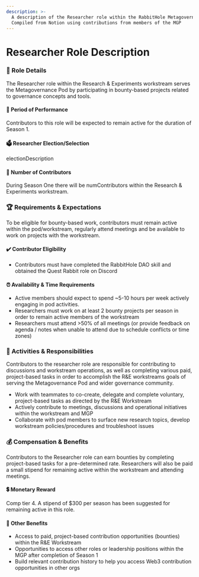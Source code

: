 ```yaml
---
description: >-
  A description of the Researcher role within the RabbitHole Metagovernance Pod.
  Compiled from Notion using contributions from members of the MGP
---
```


# Researcher Role Description

### 🔎 Role Details

The Researcher role within the Research & Experiments workstream serves the Metagovernance Pod by participating in bounty-based projects related to governance concepts and tools.

#### 📅 Period of Performance

Contributors to this role will be expected to remain active for the duration of Season 1.

#### 🗳️ Researcher Election/Selection

electionDescription

#### 👥 Number of Contributors

During Season One there will be numContributors within the Research & Experiments workstream.

### 🏆 Requirements & Expectations

To be eligible for bounty-based work, contributors must remain active within the pod/workstream, regularly attend meetings and be available to work on projects with the workstream.

#### ✔️ Contributor Eligibility

* Contributors must have completed the RabbitHole DAO skill and obtained the Quest Rabbit role on Discord

#### ⏰ Availability & Time Requirements

* Active members should expect to spend \~5-10 hours per week actively engaging in pod activities.
* Researchers must work on at least 2 bounty projects per season in order to remain active members of the workstream
* Researchers must attend >50% of all meetings (or provide feedback on agenda / notes when unable to attend due to schedule conflicts or time zones)

### 💪 Activities & Responsibilities

Contributors to the researcher role are responsible for contributing to discussions and workstream operations, as well as completing various paid, project-based tasks in order to accomplish the R\&E workstreams goals of serving the Metagovernance Pod and wider governance community.

* Work with teammates to co-create, delegate and complete voluntary, project-based tasks as directed by the R\&E Workstream
* Actively contribute to meetings, discussions and operational initiatives within the workstream and MGP
* Collaborate with pod members to surface new research topics, develop workstream policies/procedures and troubleshoot issues

### 💰 Compensation & Benefits

Contributors to the Researcher role can earn bounties by completing project-based tasks for a pre-determined rate. Researchers will also be paid a small stipend for remaining active within the workstream and attending meetings.

#### 💲 Monetary Reward

Comp tier 4. A stipend of $300 per season has been suggested for remaining active in this role.

#### 💼 Other Benefits

* Access to paid, project-based contribution opportunities (bounties) within the R\&E Workstream
* Opportunities to access other roles or leadership positions within the MGP after completion of Season 1
* Build relevant contribution history to help you access Web3 contribution opportunities in other orgs

